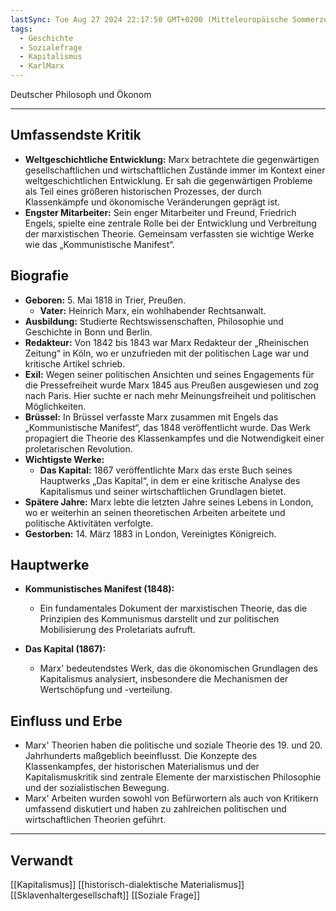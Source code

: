 ```yaml
---
lastSync: Tue Aug 27 2024 22:17:50 GMT+0200 (Mitteleuropäische Sommerzeit)
tags:
  - Geschichte
  - Sozialefrage
  - Kapitalismus
  - KarlMarx
---
```

Deutscher Philosoph und Ökonom

---

## Umfassendste Kritik

- **Weltgeschichtliche Entwicklung:** Marx betrachtete die gegenwärtigen gesellschaftlichen und wirtschaftlichen Zustände immer im Kontext einer weltgeschichtlichen Entwicklung. Er sah die gegenwärtigen Probleme als Teil eines größeren historischen Prozesses, der durch Klassenkämpfe und ökonomische Veränderungen geprägt ist.
- **Engster Mitarbeiter:** Sein enger Mitarbeiter und Freund, Friedrich Engels, spielte eine zentrale Rolle bei der Entwicklung und Verbreitung der marxistischen Theorie. Gemeinsam verfassten sie wichtige Werke wie das „Kommunistische Manifest“.

## Biografie

- **Geboren:** 5. Mai 1818 in Trier, Preußen.
	- **Vater:** Heinrich Marx, ein wohlhabender Rechtsanwalt.
- **Ausbildung:** Studierte Rechtswissenschaften, Philosophie und Geschichte in Bonn und Berlin.
- **Redakteur:** Von 1842 bis 1843 war Marx Redakteur der „Rheinischen Zeitung“ in Köln, wo er unzufrieden mit der politischen Lage war und kritische Artikel schrieb.
- **Exil:** Wegen seiner politischen Ansichten und seines Engagements für die Pressefreiheit wurde Marx 1845 aus Preußen ausgewiesen und zog nach Paris. Hier suchte er nach mehr Meinungsfreiheit und politischen Möglichkeiten.
- **Brüssel:** In Brüssel verfasste Marx zusammen mit Engels das „Kommunistische Manifest“, das 1848 veröffentlicht wurde. Das Werk propagiert die Theorie des Klassenkampfes und die Notwendigkeit einer proletarischen Revolution.
- **Wichtigste Werke:**
	- **Das Kapital:** 1867 veröffentlichte Marx das erste Buch seines Hauptwerks „Das Kapital“, in dem er eine kritische Analyse des Kapitalismus und seiner wirtschaftlichen Grundlagen bietet.
- **Spätere Jahre:** Marx lebte die letzten Jahre seines Lebens in London, wo er weiterhin an seinen theoretischen Arbeiten arbeitete und politische Aktivitäten verfolgte.
- **Gestorben:** 14. März 1883 in London, Vereinigtes Königreich.

## Hauptwerke

- **Kommunistisches Manifest (1848):**
  - Ein fundamentales Dokument der marxistischen Theorie, das die Prinzipien des Kommunismus darstellt und zur politischen Mobilisierung des Proletariats aufruft.

- **Das Kapital (1867):**
  - Marx' bedeutendstes Werk, das die ökonomischen Grundlagen des Kapitalismus analysiert, insbesondere die Mechanismen der Wertschöpfung und -verteilung.

## Einfluss und Erbe

- Marx' Theorien haben die politische und soziale Theorie des 19. und 20. Jahrhunderts maßgeblich beeinflusst. Die Konzepte des Klassenkampfes, der historischen Materialismus und der Kapitalismuskritik sind zentrale Elemente der marxistischen Philosophie und der sozialistischen Bewegung.
- Marx' Arbeiten wurden sowohl von Befürwortern als auch von Kritikern umfassend diskutiert und haben zu zahlreichen politischen und wirtschaftlichen Theorien geführt.

---
## Verwandt

[[Kapitalismus]]
[[historisch-dialektische Materialismus]]
[[Sklavenhaltergesellschaft]]
[[Soziale Frage]]
